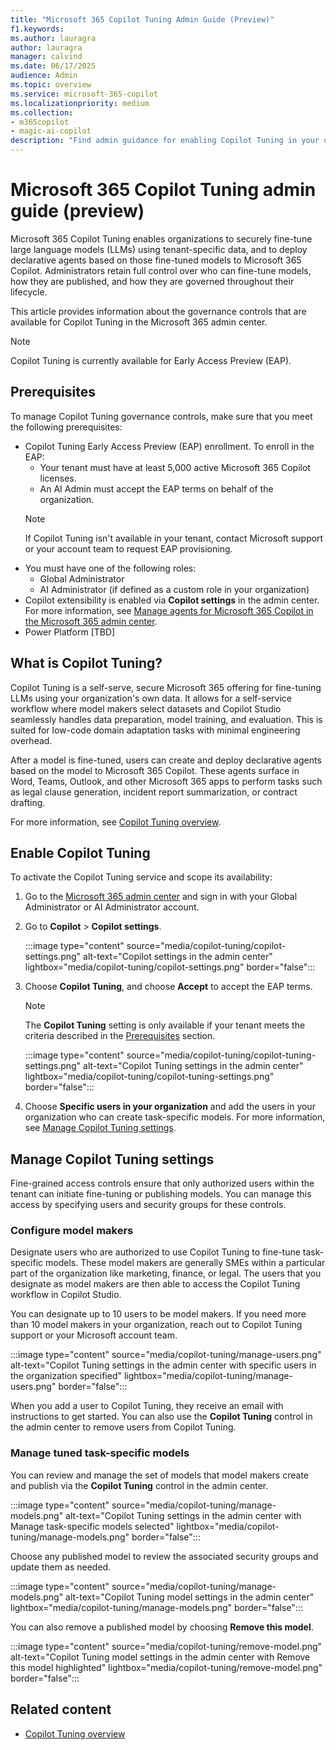 ```yaml
---
title: "Microsoft 365 Copilot Tuning Admin Guide (Preview)"
f1.keywords:
ms.author: lauragra
author: lauragra
manager: calvind
ms.date: 06/17/2025
audience: Admin
ms.topic: overview
ms.service: microsoft-365-copilot
ms.localizationpriority: medium
ms.collection: 
- m365copilot
- magic-ai-copilot
description: "Find admin guidance for enabling Copilot Tuning in your organization."
---
```


# Microsoft 365 Copilot Tuning admin guide (preview)

Microsoft 365 Copilot Tuning enables organizations to securely fine-tune large language models (LLMs) using tenant-specific data, and to deploy declarative agents based on those fine-tuned models to Microsoft 365 Copilot. Administrators retain full control over who can fine-tune models, how they are published, and how they are governed throughout their lifecycle.

This article provides information about the governance controls that are available for Copilot Tuning in the Microsoft 365 admin center.

> [!NOTE]
> Copilot Tuning is currently available for Early Access Preview (EAP).

## Prerequisites

To manage Copilot Tuning governance controls, make sure that you meet the following prerequisites:

- Copilot Tuning Early Access Preview (EAP) enrollment. To enroll in the EAP:
    - Your tenant must have at least 5,000 active Microsoft 365 Copilot licenses.
    - An AI Admin must accept the EAP terms on behalf of the organization.
    > [!NOTE]
    > If Copilot Tuning isn't available in your tenant, contact Microsoft support or your account team to request EAP provisioning.
- You must have one of the following roles:
    - Global Administrator
    - AI Administrator (if defined as a custom role in your organization)
- Copilot extensibility is enabled via **Copilot settings** in the admin center. For more information, see [Manage agents for Microsoft 365 Copilot in the Microsoft 365 admin center](/microsoft-365/admin/manage/manage-copilot-agents-integrated-apps?view=o365-worldwide#enable-or-disable-copilot-extensibility).
- Power Platform [TBD]

## What is Copilot Tuning?

Copilot Tuning is a self-serve, secure Microsoft 365 offering for fine-tuning LLMs using your organization's own data. It allows for a self-service workflow where model makers select datasets and Copilot Studio seamlessly handles data preparation, model training, and evaluation. This is suited for low-code domain adaptation tasks with minimal engineering overhead. 

After a model is fine-tuned, users can create and deploy declarative agents based on the model to Microsoft 365 Copilot. These agents surface in Word, Teams, Outlook, and other Microsoft 365 apps to perform tasks such as legal clause generation, incident report summarization, or contract drafting.

For more information, see [Copilot Tuning overview](copilot-tuning-overview.md).

## Enable Copilot Tuning

To activate the Copilot Tuning service and scope its availability:

1. Go to the [Microsoft 365 admin center](https://admin.microsoft.com) and sign in with your Global Administrator or AI Administrator account.
2. Go to **Copilot** > **Copilot settings**. 

    :::image type="content" source="media/copilot-tuning/copilot-settings.png" alt-text="Copilot settings in the admin center" lightbox="media/copilot-tuning/copilot-settings.png" border="false":::

3. Choose **Copilot Tuning**, and choose **Accept** to accept the EAP terms.
    
    > [!NOTE]
    > The **Copilot Tuning** setting is only available if your tenant meets the criteria described in the [Prerequisites](#prerequisites) section.

    :::image type="content" source="media/copilot-tuning/copilot-tuning-settings.png" alt-text="Copilot Tuning settings in the admin center" lightbox="media/copilot-tuning/copilot-tuning-settings.png" border="false":::

4. Choose **Specific users in your organization** and add the users in your organization who can create task-specific models. For more information, see [Manage Copilot Tuning settings](#manage-copilot-tuning-settings).

## Manage Copilot Tuning settings

Fine-grained access controls ensure that only authorized users within the tenant can initiate fine-tuning or publishing models. You can manage this access by specifying users and security groups for these controls.

### Configure model makers

Designate users who are authorized to use Copilot Tuning to fine-tune task-specific models. These model makers are generally SMEs within a particular part of the organization like marketing, finance, or legal. The users that you designate as model makers are then able to access the Copilot Tuning workflow in Copilot Studio.

You can designate up to 10 users to be model makers. If you need more than 10 model makers in your organization, reach out to Copilot Tuning support or your Microsoft account team.

:::image type="content" source="media/copilot-tuning/manage-users.png" alt-text="Copilot Tuning settings in the admin center with specific users in the organization specified" lightbox="media/copilot-tuning/manage-users.png" border="false":::

When you add a user to Copilot Tuning, they receive an email with instructions to get started. You can also use the **Copilot Tuning** control in the admin center to remove users from Copilot Tuning.

### Manage tuned task-specific models

You can review and manage the set of models that model makers create and publish via the **Copilot Tuning** control in the admin center.

:::image type="content" source="media/copilot-tuning/manage-models.png" alt-text="Copilot Tuning settings in the admin center with Manage task-specific models selected" lightbox="media/copilot-tuning/manage-models.png" border="false":::

Choose any published model to review the associated security groups and update them as needed.

:::image type="content" source="media/copilot-tuning/manage-models.png" alt-text="Copilot Tuning model settings in the admin center" lightbox="media/copilot-tuning/manage-models.png" border="false":::

You can also remove a published model by choosing **Remove this model**.

:::image type="content" source="media/copilot-tuning/remove-model.png" alt-text="Copilot Tuning model settings in the admin center with Remove this model highlighted" lightbox="media/copilot-tuning/remove-model.png" border="false":::

## Related content

- [Copilot Tuning overview](copilot-tuning-overview.md)